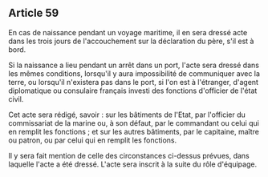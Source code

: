 Article 59
----
En cas de naissance pendant un voyage maritime, il en sera dressé acte dans les
trois jours de l'accouchement sur la déclaration du père, s'il est à bord.

Si la naissance a lieu pendant un arrêt dans un port, l'acte sera dressé dans
les mêmes conditions, lorsqu'il y aura impossibilité de communiquer avec la
terre, ou lorsqu'il n'existera pas dans le port, si l'on est à l'étranger,
d'agent diplomatique ou consulaire français investi des fonctions d'officier de
l'état civil.

Cet acte sera rédigé, savoir : sur les bâtiments de l'Etat, par l'officier du
commissariat de la marine ou, à son défaut, par le commandant ou celui qui en
remplit les fonctions ; et sur les autres bâtiments, par le capitaine, maître ou
patron, ou par celui qui en remplit les fonctions.

Il y sera fait mention de celle des circonstances ci-dessus prévues, dans
laquelle l'acte a été dressé. L'acte sera inscrit à la suite du rôle d'équipage.
